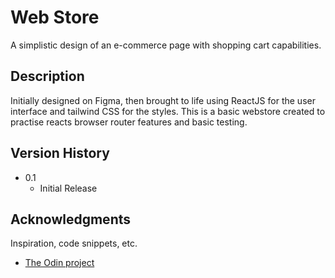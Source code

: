 # Web Store

A simplistic design of an e-commerce page with shopping cart capabilities.

## Description

Initially designed on Figma, then brought to life using ReactJS for the user interface and tailwind CSS for the styles. This is a basic webstore created to practise reacts browser router features and basic testing.


## Version History

* 0.1
    * Initial Release


## Acknowledgments

Inspiration, code snippets, etc.
* [The Odin project](www.theodinproject.com)
